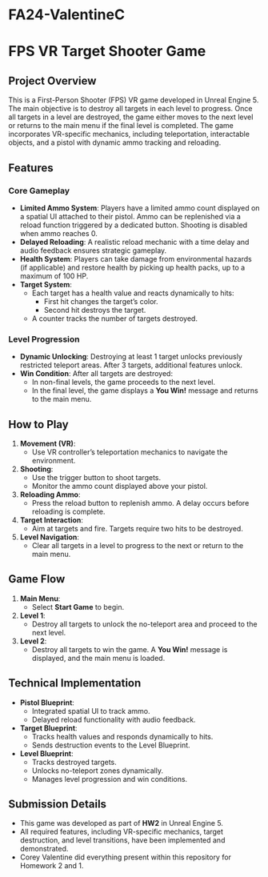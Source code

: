 # FA24-ValentineC

# FPS VR Target Shooter Game

## Project Overview
This is a First-Person Shooter (FPS) VR game developed in Unreal Engine 5. The main objective is to destroy all targets in each level to progress. Once all targets in a level are destroyed, the game either moves to the next level or returns to the main menu if the final level is completed. The game incorporates VR-specific mechanics, including teleportation, interactable objects, and a pistol with dynamic ammo tracking and reloading.

## Features

### Core Gameplay
- **Limited Ammo System**: Players have a limited ammo count displayed on a spatial UI attached to their pistol. Ammo can be replenished via a reload function triggered by a dedicated button. Shooting is disabled when ammo reaches 0.
- **Delayed Reloading**: A realistic reload mechanic with a time delay and audio feedback ensures strategic gameplay.
- **Health System**: Players can take damage from environmental hazards (if applicable) and restore health by picking up health packs, up to a maximum of 100 HP.
- **Target System**: 
  - Each target has a health value and reacts dynamically to hits:
    - First hit changes the target’s color.
    - Second hit destroys the target.
  - A counter tracks the number of targets destroyed.

### Level Progression
- **Dynamic Unlocking**: Destroying at least 1 target unlocks previously restricted teleport areas. After 3 targets, additional features unlock.
- **Win Condition**: After all targets are destroyed:
  - In non-final levels, the game proceeds to the next level.
  - In the final level, the game displays a **You Win!** message and returns to the main menu.

## How to Play
1. **Movement (VR)**:
   - Use VR controller’s teleportation mechanics to navigate the environment.
2. **Shooting**:
   - Use the trigger button to shoot targets.
   - Monitor the ammo count displayed above your pistol.
3. **Reloading Ammo**:
   - Press the reload button to replenish ammo. A delay occurs before reloading is complete.
4. **Target Interaction**:
   - Aim at targets and fire. Targets require two hits to be destroyed.
5. **Level Navigation**:
   - Clear all targets in a level to progress to the next or return to the main menu.

## Game Flow
1. **Main Menu**:
   - Select **Start Game** to begin.
2. **Level 1**:
   - Destroy all targets to unlock the no-teleport area and proceed to the next level.
3. **Level 2**:
   - Destroy all targets to win the game. A **You Win!** message is displayed, and the main menu is loaded.

## Technical Implementation
- **Pistol Blueprint**:
  - Integrated spatial UI to track ammo.
  - Delayed reload functionality with audio feedback.
- **Target Blueprint**:
  - Tracks health values and responds dynamically to hits.
  - Sends destruction events to the Level Blueprint.
- **Level Blueprint**:
  - Tracks destroyed targets.
  - Unlocks no-teleport zones dynamically.
  - Manages level progression and win conditions.

## Submission Details
- This game was developed as part of **HW2** in Unreal Engine 5.
- All required features, including VR-specific mechanics, target destruction, and level transitions, have been implemented and demonstrated.
- Corey Valentine did everything present within this repository for Homework 2 and 1. 
